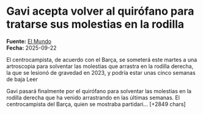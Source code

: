 # Gavi acepta volver al quirófano para tratarse sus molestias en la rodilla

**Fuente:** [El Mundo](https://www.elmundo.es/deportes/futbol/primera-division/2025/09/22/68d155bde4d4d847398b457d.html)  
**Fecha:** 2025-09-22

El centrocampista, de acuerdo con el Barça, se someterá este martes a una artroscopia para solventar las molestias que arrastra en la rodilla derecha, la que se lesionó de gravedad en 2023, y podría estar unas cinco semanas de baja Leer

Gavi pasará finalmente por el quirófano para solventar las molestias en la rodilla derecha que ha venido arrastrando en las últimas semanas. 
El centrocampista del Barça, quien se mostraba partidari… [+2849 chars]

